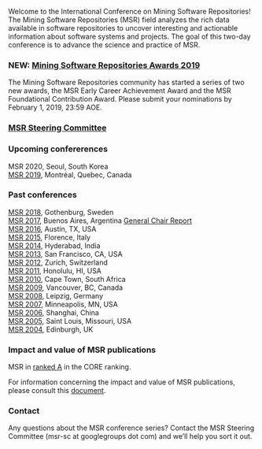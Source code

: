 Welcome to the International Conference on Mining Software Repositories!
The Mining Software Repositories (MSR) field analyzes the rich data available in software repositories to uncover interesting and actionable information about software systems and projects. The goal of this two-day conference is to advance the science and practice of MSR.

### NEW: [Mining Software Repositories Awards 2019](http://www.msrconf.org/awards/2019)
The Mining Software Repositories community has started a series of two new 
awards, the MSR Early Career Achievement Award and the MSR Foundational 
Contribution Award. Please submit your nominations by February 1, 2019, 23:59 AOE.

### [MSR Steering Committee](http://www.msrconf.org/sc)

### Upcoming confererences
MSR 2020, Seoul, South Korea <br/>
[MSR 2019](http://2019.msrconf.org/), Montréal, Quebec, Canada <br/>

### Past conferences
[MSR 2018](http://2018.msrconf.org/), Gothenburg, Sweden <br/>
[MSR 2017](http://2017.msrconf.org/), Buenos Aires, Argentina [General Chair Report](https://github.com/msrconf/msrconf/raw/master/2017/report/report.pdf) <br/>
[MSR 2016](http://2016.msrconf.org/), Austin, TX, USA <br/>
[MSR 2015](http://2015.msrconf.org/), Florence, Italy <br/>
[MSR 2014](http://2014.msrconf.org/), Hyderabad, India <br/>
[MSR 2013](http://2013.msrconf.org/), San Francisco, CA, USA <br/>
[MSR 2012](http://2012.msrconf.org/), Zurich, Switzerland <br/>
[MSR 2011](http://2011.msrconf.org/), Honolulu, HI, USA <br/>
[MSR 2010](http://2010.msrconf.org/), Cape Town, South Africa <br/>
[MSR 2009](http://2009.msrconf.org/), Vancouver, BC, Canada <br/>
[MSR 2008](http://2008.msrconf.org/), Leipzig, Germany <br/>
[MSR 2007](http://2007.msrconf.org/), Minneapolis, MN, USA <br/>
[MSR 2006](http://2006.msrconf.org/), Shanghai, China <br/>
[MSR 2005](http://2005.msrconf.org/), Saint Louis, Missouri, USA <br/>
[MSR 2004](http://2004.msrconf.org/), Edinburgh, UK

### Impact and value of MSR publications 
MSR in [ranked A](http://portal.core.edu.au/conf-ranks/711/) in the CORE ranking.

For information concerning the impact and value of MSR publications, please consult this [document](./MSR_Impact.pdf).

### Contact
Any questions about the MSR conference series? Contact the MSR Steering Committee (msr-sc at googlegroups dot com) and we’ll help you sort it out.
